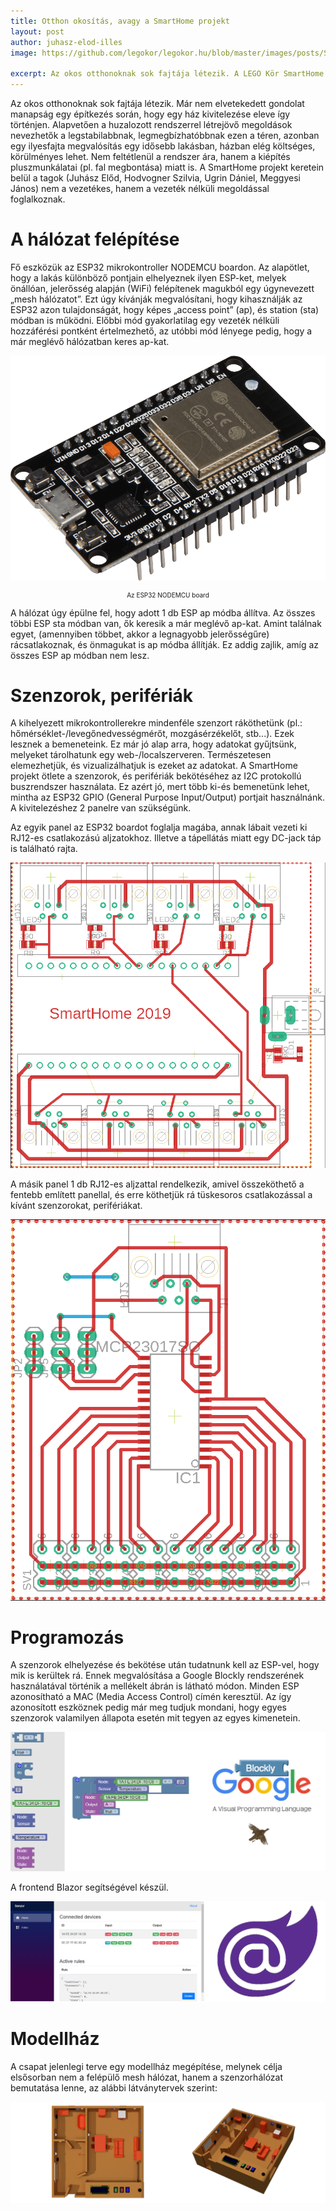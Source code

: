 ```yaml
---
title: Otthon okosítás, avagy a SmartHome projekt
layout: post
author: juhasz-elod-illes
image: https://github.com/legokor/legokor.hu/blob/master/images/posts/Smarthome_19_10_29/7.SH_Haz_Modell_Profil_Alpha.png?raw=true

excerpt: Az okos otthonoknak sok fajtája létezik. A LEGO Kör SmartHome projekt keretein belül az utólag is könnyen beépíthető vezeték nélküli megoldással foglalkozunk. 
---
```


Az okos otthonoknak sok fajtája létezik. Már nem elvetekedett gondolat manapság egy építkezés során, hogy egy ház kivitelezése eleve így történjen. Alapvetően a huzalozott rendszerrel létrejövő megoldások nevezhetők a legstabilabbnak, legmegbízhatóbbnak ezen a téren, azonban egy ilyesfajta megvalósítás egy idősebb lakásban, házban elég költséges, körülményes lehet. Nem feltétlenül a rendszer ára, hanem a kiépítés pluszmunkálatai (pl. fal megbontása) miatt is. A SmartHome projekt keretein belül a tagok (Juhász Előd, Hodvogner Szilvia, Ugrin Dániel, Meggyesi János) nem a vezetékes, hanem a vezeték nélküli megoldással foglalkoznak. 

# A hálózat felépítése

Fő eszközük az ESP32 mikrokontroller NODEMCU boardon. Az alapötlet, hogy a lakás különböző pontjain elhelyeznek ilyen ESP-ket, melyek önállóan, jelerősség alapján (WiFi) felépítenek magukból egy úgynevezett „mesh hálózatot”. Ezt úgy kívánják megvalósítani, hogy kihasználják az ESP32 azon tulajdonságát, hogy képes „access point” (ap), és station (sta) módban is működni. Előbbi mód gyakorlatilag egy vezeték nélküli hozzáférési pontként értelmezhető, az utóbbi mód lényege pedig, hogy a már meglévő hálózatban keres ap-kat.

![](/images/posts/Smarthome_19_10_29/1.SBC-NODEMCU-ESP32-01.png) 
<p style="text-align: center; font-size: 10px;">Az ESP32 NODEMCU board</p>


A hálózat úgy épülne fel, hogy adott 1 db ESP ap módba állítva. Az összes többi ESP sta módban van, ők keresik a már meglévő ap-kat. Amint találnak egyet, (amennyiben többet, akkor a legnagyobb jelerősségűre) rácsatlakoznak, és önmagukat is ap módba állítják.  Ez addig zajlik, amíg az összes ESP ap módban nem lesz. 

# Szenzorok, perifériák

A kihelyezett mikrokontrollerekre mindenféle szenzort ráköthetünk (pl.: hőmérséklet-/levegőnedvességmérőt, mozgásérzékelőt, stb...). Ezek lesznek a bemeneteink. Ez már jó alap arra, hogy adatokat gyűjtsünk, melyeket tárolhatunk egy web-/localszerveren. Természetesen elemezhetjük, és vizualizálhatjuk is ezeket az adatokat. A SmartHome projekt ötlete a szenzorok, és perifériák bekötéséhez az I2C protokollú buszrendszer használata. Ez azért jó, mert több ki-és bemenetünk lehet, mintha az ESP32 GPIO (General Purpose Input/Output) portjait használnánk. A kivitelezéshez 2 panelre van szükségünk.

Az egyik panel az ESP32 boardot foglalja magába, annak lábait vezeti ki RJ12-es csatlakozású aljzatokhoz. Illetve a tápellátás miatt egy DC-jack táp is található rajta.

![](/images/posts/Smarthome_19_10_29/2.nyak_esp32.png)  


A másik panel 1 db RJ12-es aljzattal rendelkezik, amivel összeköthető a fentebb említett panellal, és erre köthetjük rá tüskesoros csatlakozással a kívánt szenzorokat, perifériákat.

![](/images/posts/Smarthome_19_10_29/3.nyak_szenzor.png) 


# Programozás

A szenzorok elhelyezése és bekötése után tudatnunk kell az ESP-vel, hogy mik is kerültek rá. Ennek megvalósítása a Google Blockly rendszerének használatával történik a mellékelt ábrán is látható módon. Minden ESP azonosítható a MAC (Media Access Control) címén keresztül. Az így azonosított eszköznek pedig már meg tudjuk mondani, hogy egyes szenzorok valamilyen állapota esetén mit tegyen az egyes kimenetein.
  
![](/images/posts/Smarthome_19_10_29/4.blockly.png) 


A frontend Blazor segítségével készül. 

![](/images/posts/Smarthome_19_10_29/5.blazor.png)   


# Modellház

A csapat jelenlegi terve egy modellház megépítése, melynek célja elsősorban nem a felépülő mesh hálózat, hanem a szenzorhálózat bemutatása lenne, az alábbi látványtervek szerint:

![](/images/posts/Smarthome_19_10_29/8.SH_Haz_Modell_combined.png)   
